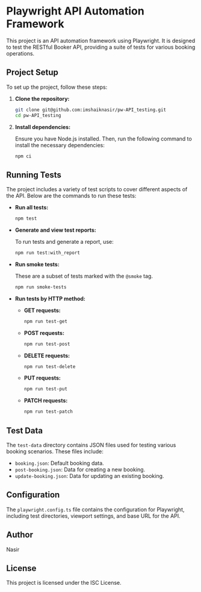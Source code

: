 # Playwright API Automation Framework

This project is an API automation framework using Playwright. It is designed to test the RESTful Booker API, providing a suite of tests for various booking operations.

## Project Setup

To set up the project, follow these steps:

1. **Clone the repository:**

   ```bash
   git clone git@github.com:imshaiknasir/pw-API_testing.git
   cd pw-API_testing
   ```

2. **Install dependencies:**

   Ensure you have Node.js installed. Then, run the following command to install the necessary dependencies:

   ```bash
   npm ci
   ```

## Running Tests

The project includes a variety of test scripts to cover different aspects of the API. Below are the commands to run these tests:

- **Run all tests:**

  ```bash
  npm test
  ```

- **Generate and view test reports:**

  To run tests and generate a report, use:

  ```bash
  npm run test:with_report
  ```

- **Run smoke tests:**

  These are a subset of tests marked with the `@smoke` tag.

  ```bash
  npm run smoke-tests
  ```

- **Run tests by HTTP method:**

  - **GET requests:**

    ```bash
    npm run test-get
    ```

  - **POST requests:**

    ```bash
    npm run test-post
    ```

  - **DELETE requests:**

    ```bash
    npm run test-delete
    ```

  - **PUT requests:**

    ```bash
    npm run test-put
    ```

  - **PATCH requests:**

    ```bash
    npm run test-patch
    ```

## Test Data

The `test-data` directory contains JSON files used for testing various booking scenarios. These files include:

- `booking.json`: Default booking data.
- `post-booking.json`: Data for creating a new booking.
- `update-booking.json`: Data for updating an existing booking.

## Configuration

The `playwright.config.ts` file contains the configuration for Playwright, including test directories, viewport settings, and base URL for the API.

## Author

Nasir

## License

This project is licensed under the ISC License.
